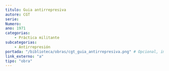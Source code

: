 ```yaml
---
titulo: Guia antirrepresiva
autore: CGT
serie:
Numero:
ano: 1971
categorias:
    - Práctica militante
subcategorias:
    - Antirrepresión
portada: "/biblioteca/obras/cgt_guia_antirrepresiva.png" # Opcional, imaxe da portada
link_externo: "a"
tipo: "obra"
---
```

